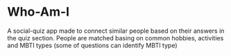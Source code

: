 # Who-Am-I
A social-quiz app made to connect similar people based on their answers in the quiz section. People are matched basing on common hobbies, activities and MBTI types (some of questions can identify MBTI type)
